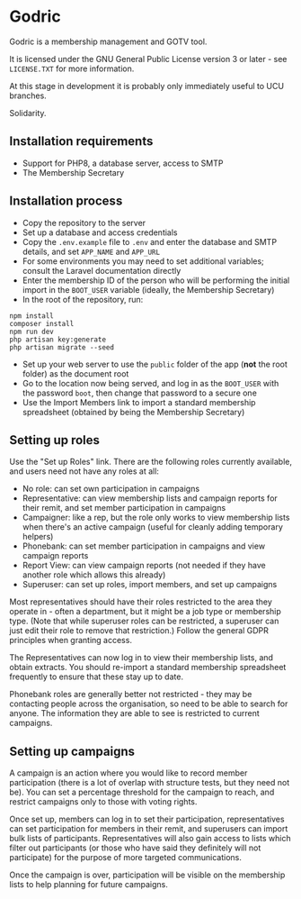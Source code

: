 # Godric

Godric is a membership management and GOTV tool.

It is licensed under the GNU General Public License version 3 or later - see `LICENSE.TXT` for more information.

At this stage in development it is probably only immediately useful to UCU branches.

Solidarity.

## Installation requirements

* Support for PHP8, a database server, access to SMTP
* The Membership Secretary

## Installation process

* Copy the repository to the server
* Set up a database and access credentials
* Copy the `.env.example` file to `.env` and enter the database and SMTP details, and set `APP_NAME` and `APP_URL`
* For some environments you may need to set additional variables; consult the Laravel documentation directly
* Enter the membership ID of the person who will be performing the initial import in the `BOOT_USER` variable (ideally, the Membership Secretary)
* In the root of the repository, run:
```
npm install
composer install
npm run dev
php artisan key:generate
php artisan migrate --seed
```
* Set up your web server to use the `public` folder of the app (**not** the root folder) as the document root
* Go to the location now being served, and log in as the `BOOT_USER` with the password `boot`, then change that password to a secure one
* Use the Import Members link to import a standard membership spreadsheet (obtained by being the Membership Secretary)

## Setting up roles

Use the "Set up Roles" link. There are the following roles currently available, and users need not have any roles at all:

* No role: can set own participation in campaigns
* Representative: can view membership lists and campaign reports for their remit, and set member participation in campaigns
* Campaigner: like a rep, but the role only works to view membership lists when there's an active campaign (useful for cleanly adding temporary helpers)
* Phonebank: can set member participation in campaigns and view campaign reports
* Report View: can view campaign reports (not needed if they have another role which allows this already)
* Superuser: can set up roles, import members, and set up campaigns

Most representatives should have their roles restricted to the area they operate in - often a department, but it might be a job type or membership type. (Note that while superuser roles can be restricted, a superuser can just edit their role to remove that restriction.) Follow the general GDPR principles when granting access.

The Representatives can now log in to view their membership lists, and obtain extracts. You should re-import a standard membership spreadsheet frequently to ensure that these stay up to date.

Phonebank roles are generally better not restricted - they may be contacting people across the organisation, so need to be able to search for anyone. The information they are able to see is restricted to current campaigns.

## Setting up campaigns

A campaign is an action where you would like to record member participation (there is a lot of overlap with structure tests, but they need not be). You can set a percentage threshold for the campaign to reach, and restrict campaigns only to those with voting rights.

Once set up, members can log in to set their participation, representatives can set participation for members in their remit, and superusers can import bulk lists of participants. Representatives will also gain access to lists which filter out participants (or those who have said they definitely will not participate) for the purpose of more targeted communications.

Once the campaign is over, participation will be visible on the membership lists to help planning for future campaigns.

